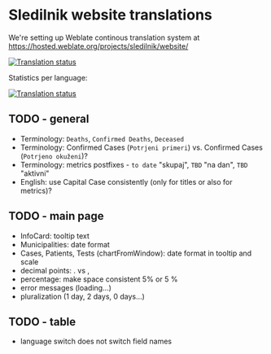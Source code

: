 # Sledilnik website translations

We're setting up Weblate continous translation system at https://hosted.weblate.org/projects/sledilnik/website/

[![Translation status](https://hosted.weblate.org/widgets/sledilnik/-/website/287x66-grey.png)](https://hosted.weblate.org/engage/sledilnik/?utm_source=widget)

Statistics per language:

[![Translation status](https://hosted.weblate.org/widgets/sledilnik/-/website/multi-auto.svg)](https://hosted.weblate.org/engage/sledilnik/?utm_source=widget)


## TODO - general
- Terminology: `Deaths`, `Confirmed Deaths`, `Deceased`
- Terminology: Confirmed Cases (`Potrjeni primeri`) vs. Confirmed Cases (`Potrjeno okuženi`)?
- Terminology: metrics postfixes - `to date` "skupaj", `TBD` "na dan", `TBD` "aktivni"
- English: use Capital Case consistently (only for titles or also for metrics)?

## TODO - main page
- InfoCard: tooltip text
- Municipalities: date format
- Cases, Patients, Tests (chartFromWindow): date format in tooltip and scale
- decimal points: . vs ,
- percentage: make space consistent 5% or 5 %
- error messages (loading...)
- pluralization (1 day, 2 days, 0 days...)

## TODO - table 
- language switch does not switch field names
